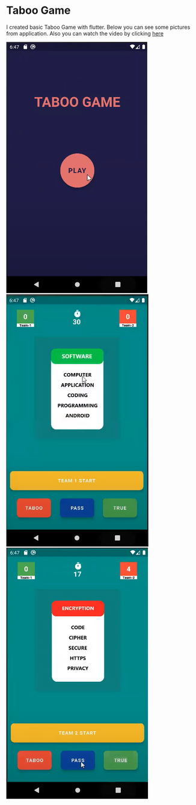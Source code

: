 # Taboo Game 
I created basic Taboo Game with flutter. Below you can see some pictures from application. Also you can watch the video by clicking [here](https://youtu.be/aRHbBcu8E9A)

![interface_pics](interface_pics/1.png)
![interface_pics](interface_pics/2.png)
![interface_pics](interface_pics/3.png)
